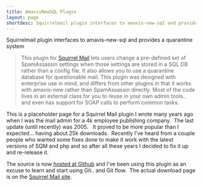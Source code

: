 ```yaml
---
title: AmavisNewSQL Plugin
layout: page
shortdesc: Squirrelmail plugin interfaces to amavis-new-sql and provides a quarantine system
---
```

<script src="https://code.jquery.com/jquery-3.1.1.min.js" charset="utf-8"></script>
<script type="text/javascript" src="/js/jquery.githubRepoWidget.min.js"></script>
Squirrelmail plugin interfaces to amavis-new-sql and provides a quarantine system<!--more-->

> This plugin for [Squirrel Mail][1] lets users change a pre-defined set of SpamAssassin settings when those settings are stored in a SQL DB rather than a config file. It also allows you to use a quarantine database for questionable mail. This plugin was designed with enterprise use in mind, and differs from other plugins in that it works with amavis-new rather than SpamAssassin directly. Most of the code lives in an external class for you to reuse in your own admin tools.. and even has support for SOAP calls to perform common tasks.

 [1]: http://squirrelmail.org

This is a placeholder page for a Squirrel Mail plugin I wrote many years ago when I was the mail admin for a 4k employee publishing company.  The last update (until recently) was 2005.   It proved to be more popular than I expected… having about 25k downloads.  Recently I’ve heard from a couple people who wanted some fixes done to make it work with the latest versions of SQM and php and so after all these years I decided to fix it up and re-release it.

The source is now [hosted at Github][2] and I’ve been using this plugin as an excuse to learn and start using Git.. and Git flow.  The actual download page is on the [Squirrel Mail site][3].

<div class="github-widget" data-repo="jimmydigital/amavisnewsql"></div>

 [2]: https://github.com/jimmydigital/amavisnewsql
 [3]: http://squirrelmail.org/plugin_view.php?id=224
